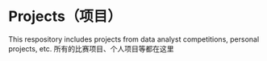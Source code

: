 # Projects（项目）

This respository includes projects from data analyst competitions, personal projects, etc.
所有的比赛项目、个人项目等都在这里
